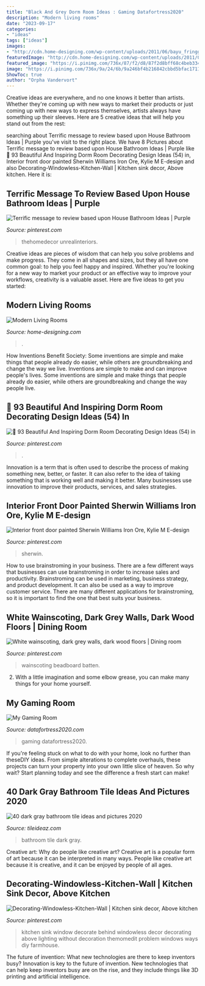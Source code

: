 ```yaml
---
title: "Black And Grey Dorm Room Ideas : Gaming Datafortress2020"
description: "Modern living rooms"
date: "2023-09-17"
categories:
- "ideas"
tags: ["ideas"]
images:
- "http://cdn.home-designing.com/wp-content/uploads/2011/06/bayu_fringgi_i_by_dragon2525-d3i75mn.jpg"
featuredImage: "http://cdn.home-designing.com/wp-content/uploads/2011/06/bayu_fringgi_i_by_dragon2525-d3i75mn.jpg"
featured_image: "https://i.pinimg.com/736x/87/f2/d8/87f2d8bff68c4beb3346ea791025651b.jpg"
image: "https://i.pinimg.com/736x/9a/24/6b/9a246bf4b216842cbbd5bfac17119f2a.jpg"
ShowToc: true
author: "Orpha Vandervort"
---
```



Creative ideas are everywhere, and no one knows it better than artists. Whether they're coming up with new ways to market their products or just coming up with new ways to express themselves, artists always have something up their sleeves. Here are 5 creative ideas that will help you stand out from the rest: 

	

		
searching about Terrific message to review based upon House Bathroom Ideas | Purple you've visit to the right place. We have 8 Pictures about Terrific message to review based upon House Bathroom Ideas | Purple like 🔺 93 Beautiful And Inspiring Dorm Room Decorating Design Ideas (54) in, Interior front door painted Sherwin Williams Iron Ore, Kylie M E-design and also Decorating-Windowless-Kitchen-Wall | Kitchen sink decor, Above kitchen. Here it is:
		
    
## Terrific Message To Review Based Upon House Bathroom Ideas | Purple

<img loading=lazy src="https://i.pinimg.com/736x/87/f2/d8/87f2d8bff68c4beb3346ea791025651b.jpg" onerror="this.onerror=null;this.src='https://tse4.mm.bing.net/th?id=OIP.AmHyobRoV4iZ32KQy9ACDgHaJ3&amp;pid=15.1';" alt="Terrific message to review based upon House Bathroom Ideas | Purple">

_Source: pinterest.com_

>thehomedecor unrealinteriors. 

	

Creative ideas are pieces of wisdom that can help you solve problems and make progress. They come in all shapes and sizes, but they all have one common goal: to help you feel happy and inspired. Whether you're looking for a new way to market your product or an effective way to improve your workflows, creativity is a valuable asset. Here are five ideas to get you started: 

    
## Modern Living Rooms

<img loading=lazy src="http://cdn.home-designing.com/wp-content/uploads/2011/06/bayu_fringgi_i_by_dragon2525-d3i75mn.jpg" onerror="this.onerror=null;this.src='https://tse2.mm.bing.net/th?id=OIP.JE0KJ5yPDXrwLj1lsb_-ngHaFm&amp;pid=15.1';" alt="Modern Living Rooms">

_Source: home-designing.com_

>. 

	

How Inventions Benefit Society: Some inventions are simple and make things that people already do easier, while others are groundbreaking and change the way we live.
Inventions are simple to make and can improve people's lives. Some inventions are simple and make things that people already do easier, while others are groundbreaking and change the way people live.

    
## 🔺 93 Beautiful And Inspiring Dorm Room Decorating Design Ideas (54) In

<img loading=lazy src="https://i.pinimg.com/736x/9a/24/6b/9a246bf4b216842cbbd5bfac17119f2a.jpg" onerror="this.onerror=null;this.src='https://tse2.mm.bing.net/th?id=OIP.dvPkM1uHXNHnqp0qxUnmNgHaJ4&amp;pid=15.1';" alt="🔺 93 Beautiful And Inspiring Dorm Room Decorating Design Ideas (54) in">

_Source: pinterest.com_

>. 

	

Innovation is a term that is often used to describe the process of making something new, better, or faster. It can also refer to the idea of taking something that is working well and making it better. Many businesses use innovation to improve their products, services, and sales strategies.

    
## Interior Front Door Painted Sherwin Williams Iron Ore, Kylie M E-design

<img loading=lazy src="https://i.pinimg.com/736x/41/51/cc/4151ccdd819d0e291872946eba1646fe.jpg" onerror="this.onerror=null;this.src='https://tse4.mm.bing.net/th?id=OIP.0PWcRd2yHR6vHhRrrLgncgHaKO&amp;pid=15.1';" alt="Interior front door painted Sherwin Williams Iron Ore, Kylie M E-design">

_Source: pinterest.com_

>sherwin. 

	

How to use brainstroming in your business.
There are a few different ways that businesses can use brainstroming in order to increase sales and productivity. Brainstroming can be used in marketing, business strategy, and product development. It can also be used as a way to improve customer service. There are many different applications for brainstroming, so it is important to find the one that best suits your business.

    
## White Wainscoting, Dark Grey Walls, Dark Wood Floors | Dining Room

<img loading=lazy src="https://i.pinimg.com/736x/c6/0b/c6/c60bc699d6262dd97cce45ecd46700c0.jpg" onerror="this.onerror=null;this.src='https://tse4.mm.bing.net/th?id=OIP.d1mtvnZsS24fZ6LYAfa3HAHaEz&amp;pid=15.1';" alt="White wainscoting, dark grey walls, dark wood floors | Dining room">

_Source: pinterest.com_

>wainscoting beadboard batten. 

	

2. With a little imagination and some elbow grease, you can make many things for your home yourself.

    
## My Gaming Room

<img loading=lazy src="http://datafortress2020.com/P3250027.JPG" onerror="this.onerror=null;this.src='https://tse4.mm.bing.net/th?id=OIP.IMYBv6jDVgY0Fr9INDI6zgHaFj&amp;pid=15.1';" alt="My Gaming Room">

_Source: datafortress2020.com_

>gaming datafortress2020. 

	

If you're feeling stuck on what to do with your home, look no further than theseDIY ideas. From simple alterations to complete overhauls, these projects can turn your property into your own little slice of heaven. So why wait? Start planning today and see the difference a fresh start can make!

    
## 40 Dark Gray Bathroom Tile Ideas And Pictures 2020

<img loading=lazy src="https://www.tileideaz.com/wp-content/uploads/2015/03/dark_gray_bathroom_tile_12.jpg" onerror="this.onerror=null;this.src='https://tse2.mm.bing.net/th?id=OIP.9ayK950YNzZU7iHKC99EwgHaLH&amp;pid=15.1';" alt="40 dark gray bathroom tile ideas and pictures 2020">

_Source: tileideaz.com_

>bathroom tile dark gray. 

	

Creative art: Why do people like creative art?
Creative art is a popular form of art because it can be interpreted in many ways. People like creative art because it is creative, and it can be enjoyed by people of all ages.

    
## Decorating-Windowless-Kitchen-Wall | Kitchen Sink Decor, Above Kitchen

<img loading=lazy src="https://i.pinimg.com/736x/c4/b6/8c/c4b68c64b73d0069998efeb7edc0a8a0.jpg" onerror="this.onerror=null;this.src='https://tse2.mm.bing.net/th?id=OIP.kJ6NtYeLLcvH0WEWd1zcswHaJ3&amp;pid=15.1';" alt="Decorating-Windowless-Kitchen-Wall | Kitchen sink decor, Above kitchen">

_Source: pinterest.com_

>kitchen sink window decorate behind windowless decor decorating above lighting without decoration themomedit problem windows ways diy farmhouse. 

	

The future of invention: What new technologies are there to keep inventors busy?
Innovation is key to the future of invention. New technologies that can help keep inventors busy are on the rise, and they include things like 3D printing and artificial intelligence.

